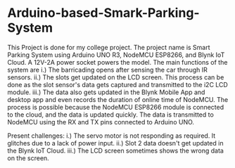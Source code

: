 # Arduino-based-Smark-Parking-System
This Project is done for my college project. The project name is Smart Parking System using Arduino UNO R3, NodeMCU ESP8266, and Blynk IoT Cloud. A 12V-2A power socket powers the model.
The main functions of the system are 
i.) The barricading opens after sensing the car through IR sensors.
ii.) The slots get updated on the LCD screen. This process can be done as the slot sensor's data gets captured and transmitted to the i2C LCD module. 
iii.) The data also gets updated in the Blynk Mobile App and desktop app and even records the duration of online time of NodeMCU. The process is possible because the NodeMCU ESP8266 module is connected to the cloud, and the data is updated quickly. The data is transmitted to NodeMCU using the RX and TX pins connected to Arduino UNO.

Present challenges: 
i.) The servo motor is not responding as required. It glitches due to a lack of power input.
ii.) Slot 2 data doesn't get updated in the Blynk IoT Cloud. 
iii.) The LCD screen sometimes shows the wrong data on the screen.
